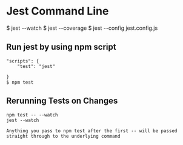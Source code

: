 # Jest Command Line

$ jest --watch
$ jest --coverage
$ jest --config jest.config.js

## Run jest by using npm script
    "scripts": {
        "test": "jest"

    }
    $ npm test


## Rerunning Tests on Changes
    npm test -- --watch
    jest --watch

    Anything you pass to npm test after the first -- will be passed straight through to the underlying command

    
